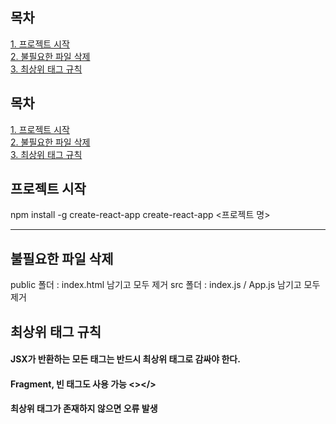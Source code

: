 ## 목차
[1. 프로젝트 시작](#프로젝트-시작)  <br/>
[2. 불필요한 파일 삭제](#불필요한-파일-삭제) <br/>
[3. 최상위 태그 규칙](#최상위-태그-규칙) <br/>

## 목차
[1. 프로젝트 시작](#프로젝트-시작)  <br/>
[2. 불필요한 파일 삭제](#불필요한-파일-삭제) <br/>
[3. 최상위 태그 규칙](#최상위-태그-규칙) <br/>

## 프로젝트 시작
npm install -g create-react-app
create-react-app <프로젝트 명>

---

## 불필요한 파일 삭제
public 폴더 : index.html 남기고 모두 제거
src 폴더 : index.js / App.js 남기고 모두 제거

## 최상위 태그 규칙
#### JSX가 반환하는 모든 태그는 반드시 최상위 태그로 감싸야 한다.
#### Fragment, 빈 태그도 사용 가능 <></>
#### 최상위 태그가 존재하지 않으면 오류 발생